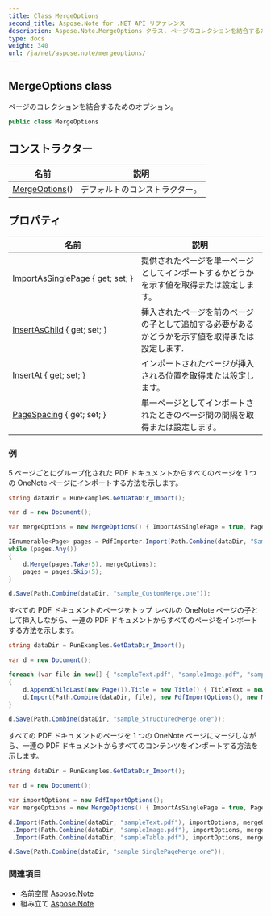 ```yaml
---
title: Class MergeOptions
second_title: Aspose.Note for .NET API リファレンス
description: Aspose.Note.MergeOptions クラス. ページのコレクションを結合するためのオプション
type: docs
weight: 340
url: /ja/net/aspose.note/mergeoptions/
---
```

## MergeOptions class

ページのコレクションを結合するためのオプション。

```csharp
public class MergeOptions
```

## コンストラクター

| 名前 | 説明 |
| --- | --- |
| [MergeOptions](mergeoptions/)() | デフォルトのコンストラクター。 |

## プロパティ

| 名前 | 説明 |
| --- | --- |
| [ImportAsSinglePage](../../aspose.note/mergeoptions/importassinglepage/) { get; set; } | 提供されたページを単一ページとしてインポートするかどうかを示す値を取得または設定します。 |
| [InsertAsChild](../../aspose.note/mergeoptions/insertaschild/) { get; set; } | 挿入されたページを前のページの子として追加する必要があるかどうかを示す値を取得または設定します. |
| [InsertAt](../../aspose.note/mergeoptions/insertat/) { get; set; } | インポートされたページが挿入される位置を取得または設定します。 |
| [PageSpacing](../../aspose.note/mergeoptions/pagespacing/) { get; set; } | 単一ページとしてインポートされたときのページ間の間隔を取得または設定します。 |

### 例

5 ページごとにグループ化された PDF ドキュメントからすべてのページを 1 つの OneNote ページにインポートする方法を示します。

```csharp
string dataDir = RunExamples.GetDataDir_Import();

var d = new Document();

var mergeOptions = new MergeOptions() { ImportAsSinglePage = true, PageSpacing = 100 };

IEnumerable<Page> pages = PdfImporter.Import(Path.Combine(dataDir, "SampleGrouping.pdf"));
while (pages.Any())
{
    d.Merge(pages.Take(5), mergeOptions);
    pages = pages.Skip(5);
}

d.Save(Path.Combine(dataDir, "sample_CustomMerge.one"));
```

すべての PDF ドキュメントのページをトップ レベルの OneNote ページの子として挿入しながら、一連の PDF ドキュメントからすべてのページをインポートする方法を示します。

```csharp
string dataDir = RunExamples.GetDataDir_Import();

var d = new Document();

foreach (var file in new[] { "sampleText.pdf", "sampleImage.pdf", "sampleTable.pdf" })
{
    d.AppendChildLast(new Page()).Title = new Title() { TitleText = new RichText() { ParagraphStyle = ParagraphStyle.Default }.Append(file) };
    d.Import(Path.Combine(dataDir, file), new PdfImportOptions(), new MergeOptions() { InsertAt = int.MaxValue, InsertAsChild = true });
}

d.Save(Path.Combine(dataDir, "sample_StructuredMerge.one"));
```

すべての PDF ドキュメントのページを 1 つの OneNote ページにマージしながら、一連の PDF ドキュメントからすべてのコンテンツをインポートする方法を示します。

```csharp
string dataDir = RunExamples.GetDataDir_Import();

var d = new Document();

var importOptions = new PdfImportOptions();
var mergeOptions = new MergeOptions() { ImportAsSinglePage = true, PageSpacing = 100 };

d.Import(Path.Combine(dataDir, "sampleText.pdf"), importOptions, mergeOptions)
 .Import(Path.Combine(dataDir, "sampleImage.pdf"), importOptions, mergeOptions)
 .Import(Path.Combine(dataDir, "sampleTable.pdf"), importOptions, mergeOptions);

d.Save(Path.Combine(dataDir, "sample_SinglePageMerge.one"));
```

### 関連項目

* 名前空間 [Aspose.Note](../../aspose.note/)
* 組み立て [Aspose.Note](../../)


